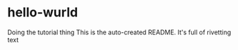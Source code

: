 # hello-wurld
Doing the tutorial thing
This is the auto-created README. It's full of rivetting text
